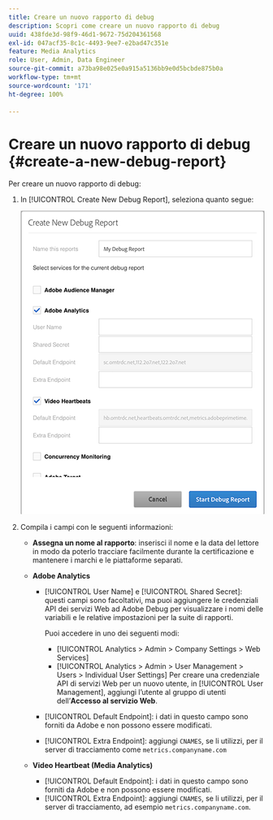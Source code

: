 ```yaml
---
title: Creare un nuovo rapporto di debug
description: Scopri come creare un nuovo rapporto di debug
uuid: 438fde3d-98f9-46d1-9672-75d204361568
exl-id: 047acf35-8c1c-4493-9ee7-e2bad47c351e
feature: Media Analytics
role: User, Admin, Data Engineer
source-git-commit: a73ba98e025e0a915a5136bb9e0d5bcbde875b0a
workflow-type: tm+mt
source-wordcount: '171'
ht-degree: 100%

---
```


# Creare un nuovo rapporto di debug {#create-a-new-debug-report}

Per creare un nuovo rapporto di debug:

1. In [!UICONTROL Create New Debug Report], seleziona quanto segue:

   ![](assets/create-new-debug-report.png)

1. Compila i campi con le seguenti informazioni:

   * **Assegna un nome al rapporto**: inserisci il nome e la data del lettore in modo da poterlo tracciare facilmente durante la certificazione e mantenere i marchi e le piattaforme separati.
   * **Adobe Analytics**

      * [!UICONTROL User Name] e [!UICONTROL Shared Secret]: questi campi sono facoltativi, ma puoi aggiungere le credenziali API dei servizi Web ad Adobe Debug per visualizzare i nomi delle variabili e le relative impostazioni per la suite di rapporti.

        Puoi accedere in uno dei seguenti modi:

         * [!UICONTROL Analytics > Admin > Company Settings > Web Services]
         * [!UICONTROL Analytics > Admin > User Management > Users > Individual User Settings] Per creare una credenziale API di servizi Web per un nuovo utente, in [!UICONTROL User Management], aggiungi l’utente al gruppo di utenti dell’**Accesso al servizio Web**.

      * [!UICONTROL Default Endpoint]: i dati in questo campo sono forniti da Adobe e non possono essere modificati.
      * [!UICONTROL Extra Endpoint]: aggiungi `CNAMES`, se li utilizzi, per il server di tracciamento come `metrics.companyname.com`

   * **Video Heartbeat (Media Analytics)**

      * [!UICONTROL Default Endpoint]: i dati in questo campo sono forniti da Adobe e non possono essere modificati.
      * [!UICONTROL Extra Endpoint]: aggiungi `CNAMES`, se li utilizzi, per il server di tracciamento, ad esempio `metrics.companyname.com`.
